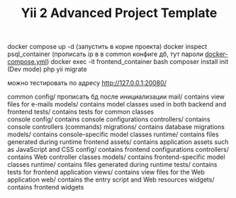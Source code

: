 <p align="center">
    <h1 align="center">Yii 2 Advanced Project Template</h1>
    <br>
</p>


docker compose up -d (запустить в корне проекта)
docker inspect psql_container (прописать ip в в common конфиге дб, тут пароли [docker-compose.yml](docker-compose.yml))
docker exec -it frontend_container bash
composer install
init (Dev mode)
php yii migrate
 

можно тестировать по адресу http://127.0.0.1:20080/


common
    config/              прописать бд после инициализации
    mail/                contains view files for e-mails
    models/              contains model classes used in both backend and frontend
    tests/               contains tests for common classes    
console
    config/              contains console configurations
    controllers/         contains console controllers (commands)
    migrations/          contains database migrations
    models/              contains console-specific model classes
    runtime/             contains files generated during runtime
frontend
    assets/              contains application assets such as JavaScript and CSS
    config/              contains frontend configurations
    controllers/         contains Web controller classes
    models/              contains frontend-specific model classes
    runtime/             contains files generated during runtime
    tests/               contains tests for frontend application
    views/               contains view files for the Web application
    web/                 contains the entry script and Web resources
    widgets/             contains frontend widgets

